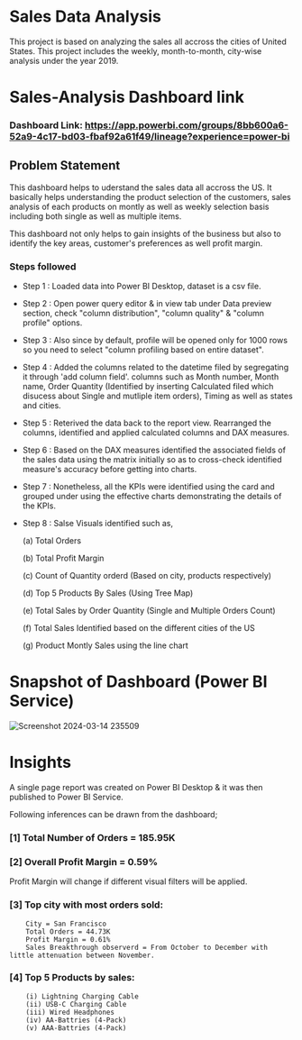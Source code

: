 # Sales Data Analysis 

This project is based on analyzing the sales all accross the cities of United States. This project includes the weekly, month-to-month, city-wise analysis under the year 2019. 


# Sales-Analysis Dashboard link

### Dashboard Link: https://app.powerbi.com/groups/8bb600a6-52a9-4c17-bd03-fbaf92a61f49/lineage?experience=power-bi
## Problem Statement

This dashboard helps to uderstand the sales data all accross the US. It basically helps understanding the product selection of the customers, sales analysis of each products on montly as well as weekly selection basis including both single as well as multiple items. 

This dashboard not only helps to gain insights of the business but also to identify the key areas, customer's preferences as well profit margin.


### Steps followed 

- Step 1 : Loaded data into Power BI Desktop, dataset is a csv file.
- Step 2 : Open power query editor & in view tab under Data preview section, check "column distribution", "column quality" & "column profile" options.
- Step 3 : Also since by default, profile will be opened only for 1000 rows so you need to select "column profiling based on entire dataset".
- Step 4 : Added the columns related to the datetime filed by segregating it through 'add column field'. columns such as Month number, Month name, Order Quantity (Identified by inserting Calculated filed which disucess about Single and mutliple item orders), Timing as well as states and cities.
- Step 5 : Reterived the data back to the report view. Rearranged the columns, identified and applied calculated columns and DAX measures. 
- Step 6 : Based on the DAX measures identified the associated fields of the sales data using the matrix initially so as to cross-check identified measure's accuracy before getting into charts.
- Step 7 : Nonetheless, all the KPIs were identified using the card and grouped under using the effective charts demonstrating the details of the KPIs. 
- Step 8 : Salse Visuals identified such as,

  (a) Total Orders

  (b) Total Profit Margin

  (c) Count of Quantity orderd (Based on city, products respectively)

  (d) Top 5 Products By Sales (Using Tree Map)

  (e) Total Sales by Order Quantity (Single and Multiple Orders Count)

  (f) Total Sales Identified based on the different cities of the US

  (g) Product Montly Sales using the line chart

# Snapshot of Dashboard (Power BI Service)

![Screenshot 2024-03-14 235509](https://github.com/directorsahil4674/Sales-Data-Analysis-meriSkill-Internship-/assets/147431382/fcd51444-a251-4043-8db1-4f6f80381205)

# Insights

A single page report was created on Power BI Desktop & it was then published to Power BI Service.

Following inferences can be drawn from the dashboard;

### [1] Total Number of Orders = 185.95K
           
### [2] Overall Profit Margin = 0.59% 

  Profit Margin will change if different visual filters will be applied.  

### [3] Top city with most orders sold:

        City = San Francisco
        Total Orders = 44.73K
        Profit Margin = 0.61%
        Sales Breakthrough observerd = From October to December with little attenuation between November. 

### [4] Top 5 Products by sales: 
        (i) Lightning Charging Cable
        (ii) USB-C Charging Cable 
        (iii) Wired Headphones 
        (iv) AA-Battries (4-Pack)
        (v) AAA-Battries (4-Pack)
        

